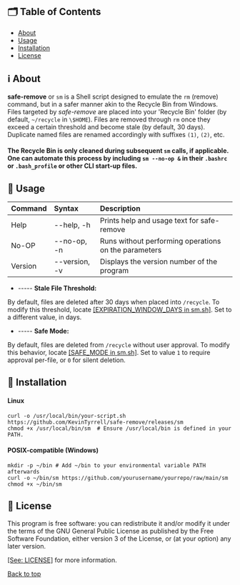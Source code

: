 
## 🗂️ Table of Contents
- [About](#-about)
- [Usage](#-usage)
- [Installation](#-installation)
- [License](#-license)

## ℹ️ About

**safe-remove** or `sm` is a Shell script designed to emulate the `rm` (remove) command, but in a safer manner akin to the Recycle Bin from Windows. Files targeted by *safe-remove* are placed into your 'Recycle Bin' folder (by default, `~/recycle` in `\$HOME`). Files are removed through `rm` once they exceed a certain threshold and become stale (by default, 30 days). Duplicate named files are renamed accordingly with suffixes `(1)`, `(2)`, etc.


#### The Recycle Bin is only cleaned during subsequent `sm` calls, if applicable. One can automate this process by including `sm --no-op &` in their `.bashrc` or `.bash_profile` or other CLI start-up files.

## 📑 Usage
|Command|Syntax|Description|
|:-|:-|:-|
|Help|--help, -h|Prints help and usage text for safe-remove|
|No-OP|--no-op, -n|Runs without performing operations on the parameters|
|Version|--version, -v|Displays the version number of the program|

* ----- **Stale File Threshold:**

By default, files are deleted after 30 days when placed into `/recycle`. To modify this threshold, locate [[EXPIRATION_WINDOW_DAYS in sm.sh]](https://github.com/KevinTyrrell/safe-remove/blob/7af52e503544b2c43981104a16d523cda54fcc8b/sm.sh#L25). Set to a different value, in days.

* ----- **Safe Mode:**

By default, files are deleted from `/recycle` without user approval. To modify this behavior, locate [[SAFE_MODE in sm.sh]](https://github.com/KevinTyrrell/safe-remove/blob/7af52e503544b2c43981104a16d523cda54fcc8b/sm.sh#L27). Set to value `1` to require approval per-file, or `0` for silent deletion.

## 📝 Installation

#### Linux

```shell
curl -o /usr/local/bin/your-script.sh https://github.com/KevinTyrrell/safe-remove/releases/sm
chmod +x /usr/local/bin/sm  # Ensure /usr/local/bin is defined in your PATH.
```

#### POSIX-compatible (Windows)

```shell
mkdir -p ~/bin # Add ~/bin to your environmental variable PATH afterwards
curl -o ~/bin/sm https://github.com/yourusername/yourrepo/raw/main/sm
chmod +x ~/bin/sm
```

## 📃 License

This program is free software: you can redistribute it and/or modify it under the terms of the GNU General Public License as published by the Free Software Foundation, either version 3 of the License, or (at your option) any later version.

[[See: LICENSE]](https://github.com/KevinTyrrell/safe-remove/blob/master/LICENSE) for more information.

[Back to top](#top)
